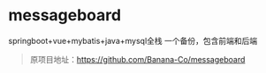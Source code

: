 # messageboard
springboot+vue+mybatis+java+mysql全栈
一个备份，包含前端和后端
>原项目地址：https://github.com/Banana-Co/messageboard
